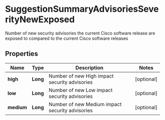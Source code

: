 

# SuggestionSummaryAdvisoriesSeverityNewExposed

Number of new security advisories the current Cisco software release are exposed to compared to the current Cisco software releases

## Properties

| Name | Type | Description | Notes |
|------------ | ------------- | ------------- | -------------|
|**high** | **Long** | Number of new High impact security advisories |  [optional] |
|**low** | **Long** | Number of new Low impact security advisories |  [optional] |
|**medium** | **Long** | Number of new Medium impact security advisories |  [optional] |



